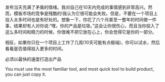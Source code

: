 发布当天充满了矛盾的情绪。我对自己在10天内完成的事情感到非常高兴。然而，模板市场的竞争是残酷的!我认为它很可能会失败。但是，不要在一个项目上投入太多时间也是有好处的。想象一下，你花了六个月甚至一整年的时间做一件事，结果却有人对你说:“嘿，你的产品是垃圾。”这会让你很伤心，而且当你投入了这么多时间和精力的时候，你很难不把它放在心上，你会觉得它是你的一部分。

相反，如果你只在一个项目上工作了几周(10天可能有点极端)，你可以试水，然后看看是否值得投入更多的时间。

必须以最快的速度打造出产品

You must use the most familiar tool, and most quick tool to build product, you can just copy it.